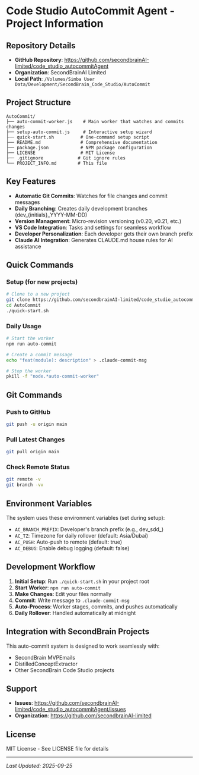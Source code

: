 # Code Studio AutoCommit Agent - Project Information

## Repository Details

- **GitHub Repository**: https://github.com/secondbrainAI-limited/code_studio_autocommitAgent
- **Organization**: SecondBrainAI Limited
- **Local Path**: `/Volumes/Simba User Data/Development/SecondBrain_Code_Studio/AutoCommit`

## Project Structure

```
AutoCommit/
├── auto-commit-worker.js    # Main worker that watches and commits changes
├── setup-auto-commit.js     # Interactive setup wizard
├── quick-start.sh          # One-command setup script
├── README.md               # Comprehensive documentation
├── package.json            # NPM package configuration
├── LICENSE                 # MIT License
├── .gitignore             # Git ignore rules
└── PROJECT_INFO.md        # This file
```

## Key Features

- **Automatic Git Commits**: Watches for file changes and commit messages
- **Daily Branching**: Creates daily development branches (dev_{initials}_YYYY-MM-DD)
- **Version Management**: Micro-revision versioning (v0.20, v0.21, etc.)
- **VS Code Integration**: Tasks and settings for seamless workflow
- **Developer Personalization**: Each developer gets their own branch prefix
- **Claude AI Integration**: Generates CLAUDE.md house rules for AI assistance

## Quick Commands

### Setup (for new projects)
```bash
# Clone to a new project
git clone https://github.com/secondbrainAI-limited/code_studio_autocommitAgent.git AutoCommit
cd AutoCommit
./quick-start.sh
```

### Daily Usage
```bash
# Start the worker
npm run auto-commit

# Create a commit message
echo "feat(module): description" > .claude-commit-msg

# Stop the worker
pkill -f "node.*auto-commit-worker"
```

## Git Commands

### Push to GitHub
```bash
git push -u origin main
```

### Pull Latest Changes
```bash
git pull origin main
```

### Check Remote Status
```bash
git remote -v
git branch -vv
```

## Environment Variables

The system uses these environment variables (set during setup):

- `AC_BRANCH_PREFIX`: Developer's branch prefix (e.g., dev_sdd_)
- `AC_TZ`: Timezone for daily rollover (default: Asia/Dubai)
- `AC_PUSH`: Auto-push to remote (default: true)
- `AC_DEBUG`: Enable debug logging (default: false)

## Development Workflow

1. **Initial Setup**: Run `./quick-start.sh` in your project root
2. **Start Worker**: `npm run auto-commit`
3. **Make Changes**: Edit your files normally
4. **Commit**: Write message to `.claude-commit-msg`
5. **Auto-Process**: Worker stages, commits, and pushes automatically
6. **Daily Rollover**: Handled automatically at midnight

## Integration with SecondBrain Projects

This auto-commit system is designed to work seamlessly with:
- SecondBrain MVPEmails
- DistilledConceptExtractor
- Other SecondBrain Code Studio projects

## Support

- **Issues**: https://github.com/secondbrainAI-limited/code_studio_autocommitAgent/issues
- **Organization**: https://github.com/secondbrainAI-limited

## License

MIT License - See LICENSE file for details

---

*Last Updated: 2025-09-25*